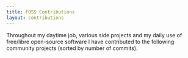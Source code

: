 ```yaml
---
title: FOSS Contributions
layout: contributions
---
```

Throughout my daytime job, various side projects and my daily use of free/libre
open-source software I have contributed to the following community projects
(sorted by number of commits).